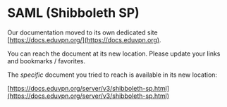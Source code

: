 # SAML (Shibboleth SP)
    
Our documentation moved to its own dedicated site 
[https://docs.eduvpn.org/](https://docs.eduvpn.org).

You can reach the document at its new location. Please update your links and 
bookmarks / favorites.

The _specific_ document you tried to reach is available in its new location:

[https://docs.eduvpn.org/server/v3/shibboleth-sp.html](https://docs.eduvpn.org/server/v3/shibboleth-sp.html)

